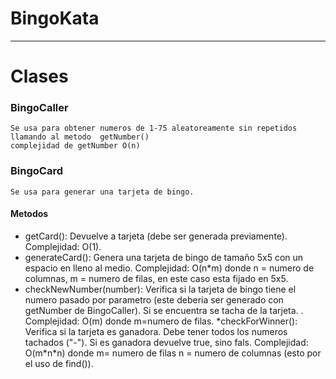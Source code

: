 # BingoKata
***
# Clases 

### BingoCaller 
    Se usa para obtener numeros de 1-75 aleatoreamente sin repetidos llamando al metodo  getNumber()
    complejidad de getNumber O(n) 

### BingoCard
    Se usa para generar una tarjeta de bingo. 
####  Metodos
* getCard(): Devuelve a tarjeta (debe ser generada previamente). Complejidad: O(1).
* generateCard(): Genera una tarjeta de bingo de tamaño 5x5 con un espacio en lleno al medio. Complejidad: O(n*m) donde n = numero de columnas, m = numero de filas, en este caso esta fijado en 5x5.
* checkNewNumber(number): Verifica si la tarjeta de bingo tiene el numero pasado por parametro (este deberia ser generado con getNumber de BingoCaller). Si se encuentra se tacha de la tarjeta. . Complejidad: O(m) donde m=numero de filas.
*checkForWinner(): Verifica si la tarjeta es ganadora. Debe tener todos los numeros tachados ("-"). Si es ganadora devuelve true, sino fals. Complejidad: O(m\*n\*n) donde m= numero de filas n = numero de columnas (esto por el uso de find()).